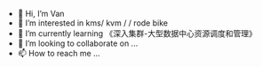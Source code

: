 - 👋 Hi, I’m Van
- 👀 I’m interested in kms/ kvm / / rode bike
- 🌱 I’m currently learning 《深入集群-大型数据中心资源调度和管理》
- 💞️ I’m looking to collaborate on ...
- 📫 How to reach me ...

<!---
vm is a ✨ special ✨ repository because its `README.md` (this file) appears on your GitHub profile.
You can click the Preview link to take a look at your changes.
--->

